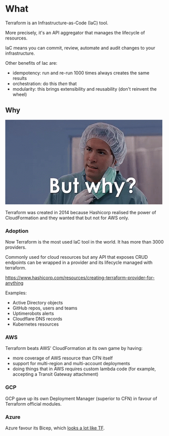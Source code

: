 # What

Terraform is an Infrastructure-as-Code (IaC) tool.

More precisely, it's an API aggregator that manages the lifecycle of
resources.

IaC means you can commit, review, automate and audit changes to your
infrastructure.

Other benefits of Iac are:

- idempotency: run and re-run 1000 times always creates the same results
- orchestration: do this *then* that
- modularity: this brings extensibility and reusability (don't reinvent
  the wheel)


## Why

![But why](../.github/assets/images/why.jpg)

Terraform was created in 2014 because Hashicorp realised the power of
CloudFormation and they wanted that but not for AWS only.


### Adoption

Now Terraform is the most used IaC tool in the world. It has more than
3000 providers.

Commonly used for cloud resources but any API that exposes CRUD
endpoints can be wrapped in a provider and its lifecycle managed with
terraform.

https://www.hashicorp.com/resources/creating-terraform-provider-for-anything

Examples:

- Active Directory objects
- GitHub repos, users and teams
- Uptimerobots alerts
- Cloudflare DNS records
- Kubernetes resources


### AWS

Terraform beats AWS' CloudFormation at its own game by having:

- more coverage of AWS resource than CFN itself
- support for multi-region and multi-account deployments
- doing things that in AWS requires custom lambda code (for example,
  accepting a Transit Gateway attachment)


### GCP

GCP gave up its own Deployment Manager (superior to CFN) in favour of
Terraform official modules.

### Azure

Azure favour its Bicep, which
[looks a lot like TF](https://learn.microsoft.com/en-us/training/modules/introduction-to-infrastructure-as-code-using-bicep/4-what-bicep).
